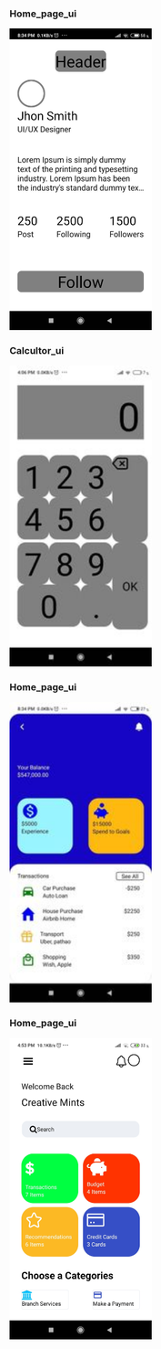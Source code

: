 ### Home_page_ui

<img src= "Screenshots/sample_ui.jpg" width="250px">

### Calcultor_ui

<img src="Screenshots/calculator_ui.jpg" width="250px">

### Home_page_ui

<img src="Screenshots/sample_ui_2.jpg" width="250px">

### Home_page_ui

<img src="Screenshots/sample_ui_3.jpg" width="250px">